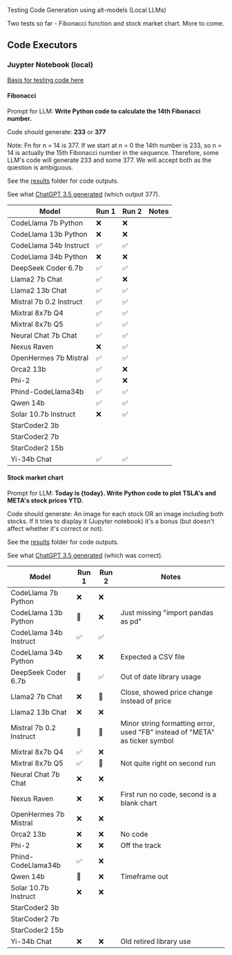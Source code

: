 Testing Code Generation using alt-models (Local LLMs)

Two tests so far - Fibonacci function and stock market chart. More to come.

## Code Executors

### Juypter Notebook (local)
[Basis for testing code here](https://github.com/microsoft/autogen/blob/tutorial/website/docs/getting-started/code-executors.ipynb)

#### Fibonacci
Prompt for LLM: **Write Python code to calculate the 14th Fibonacci number.**

Code should generate: **233** or **377**

Note: Fn for n = 14 is 377. If we start at n = 0 the 14th number is 233, so n = 14 is actually the 15th Fibonacci number in the sequence. Therefore, some LLM's code will generate 233 and some 377. We will accept both as the question is ambiguous.

See the [results](results) folder for code outputs.

See what [ChatGPT 3.5 generated](results/Fib_ChatGPT_3.5.txt) (which output 377).

**Model** | **Run 1** | **Run 2** | **Notes**
---|---|---|---|
CodeLlama 7b Python | :x: | :x: |
CodeLlama 13b Python | :x: | :x: |
CodeLlama 34b Instruct | :white_check_mark: | :white_check_mark: |
CodeLlama 34b Python | :x: | :x: |
DeepSeek Coder 6.7b | :white_check_mark:| :white_check_mark:|
Llama2 7b Chat | :white_check_mark: | :x: |
Llama2 13b Chat | :white_check_mark: | :white_check_mark: |
Mistral 7b 0.2 Instruct | :white_check_mark: | :white_check_mark: |
Mixtral 8x7b Q4 | :white_check_mark: | :white_check_mark:|
Mixtral 8x7b Q5 | :white_check_mark: | :white_check_mark: |
Neural Chat 7b Chat | :white_check_mark: | :white_check_mark: |
Nexus Raven | :x: | :white_check_mark: |
OpenHermes 7b Mistral | :white_check_mark: | :white_check_mark: |
Orca2 13b | :white_check_mark: | :x: |
Phi-2 | :white_check_mark: | :x: |
Phind-CodeLlama34b | :white_check_mark: | :white_check_mark: |
Qwen 14b | :white_check_mark: | :white_check_mark: |
Solar 10.7b Instruct | :x: | :white_check_mark: |
StarCoder2 3b |  |  |
StarCoder2 7b |  |  |
StarCoder2 15b |  |  |
Yi-34b Chat | :white_check_mark: | :white_check_mark: |

#### Stock market chart
Prompt for LLM: **Today is {today}. Write Python code to plot TSLA's and META's stock prices YTD.**

Code should generate: An image for each stock OR an image including both stocks. If it tries to display it (Jupyter notebook) it's a bonus (but doesn't affect whether it's correct or not).

See the [results](results) folder for code outputs.

See what [ChatGPT 3.5 generated](results/Stocks_ChatGPT_3.5.txt) (which was correct).

**Model** | **Run 1** | **Run 2** | **Notes**
---|---|---|---|
CodeLlama 7b Python | :x: | :x: |
CodeLlama 13b Python | :large_orange_diamond: | :x: | Just missing "import pandas as pd"
CodeLlama 34b Instruct | :white_check_mark: | :white_check_mark: |
CodeLlama 34b Python | :x: | :x: | Expected a CSV file
DeepSeek Coder 6.7b | :large_orange_diamond: | :white_check_mark: | Out of date library usage
Llama2 7b Chat | :x: | :large_orange_diamond: | Close, showed price change instead of price
Llama2 13b Chat | :x: | :x: |
Mistral 7b 0.2 Instruct | :large_orange_diamond: | :large_orange_diamond: | Minor string formatting error, used "FB" instead of "META" as ticker symbol
Mixtral 8x7b Q4 | :white_check_mark: | :x: |
Mixtral 8x7b Q5 | :white_check_mark: | :large_orange_diamond: | Not quite right on second run
Neural Chat 7b Chat | :x: | :x: |
Nexus Raven | :x: | :x: | First run no code, second is a blank chart
OpenHermes 7b Mistral | :x: | :x: |
Orca2 13b | :x: | :x: | No code
Phi-2 | :x: | :x: | Off the track
Phind-CodeLlama34b | :white_check_mark: | :x: |
Qwen 14b | :large_orange_diamond: | :x: | Timeframe out
Solar 10.7b Instruct | :x: | :x: |
StarCoder2 3b |  |  |
StarCoder2 7b |  |  |
StarCoder2 15b |  |  |
Yi-34b Chat | :x: | :x: | Old retired library use